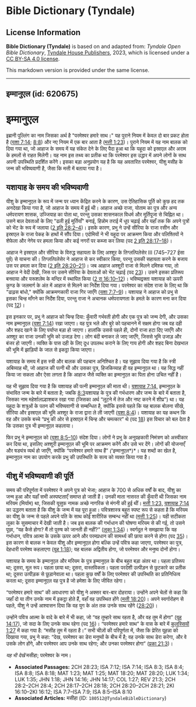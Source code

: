 # Bible Dictionary (Tyndale)

## License Information

**Bible Dictionary (Tyndale)** is based on and adapted from: _Tyndale Open Bible Dictionary_, [Tyndale House Publishers](https://tyndaleopenresources.com/), 2023, which is licensed under a [CC BY-SA 4.0 license](https://creativecommons.org/licenses/by-sa/4.0/legalcode.en).

This markdown version is provided under the same license.



--------------------------------

## इम्मानुएल (id: 620675)

इम्मानुएल
=========

इब्रानी पुल्लिंग का नाम जिसका अर्थ है "परमेश्वर हमारे साथ।" यह पुराने नियम में केवल दो बार प्रकट होता है ([यशा 7:14](https://ref.ly/Isa7:14); [8:8](https://ref.ly/Isa8:8)) और नए नियम में एक बार आता है ([मत्ती 1:23](https://ref.ly/Matt1:23))। पुराने नियम में यह नाम बालक को दिया गया था, जो आहाज के समय में यह संकेत देने के लिए पैदा हुआ था कि यहूदा को इस्राएल और अराम के हमलों से राहत मिलेगी। यह नाम इस तथ्य का प्रतीक था कि परमेश्वर इस उद्धार में अपने लोगों के साथ अपनी उपस्थिति प्रदर्शित करेंगे। इसका बड़ा अनुप्रयोग यह है कि यह अवतारित परमेश्वर, यीशु मसीह के जन्म की भविष्यवाणी है, जैसा कि मत्ती में बताया गया है।

यशायाह के समय की भविष्यवाणी
---------------------------

यीशु के इम्मानुएल के रूप में जन्म पर ध्यान केंद्रित करने के कारण, उस ऐतिहासिक पूर्ति को कुछ हद तक अनदेखा किया गया है, जो आहाज के समय में हुई थी। आहाज अच्छे राजा, योताम का पुत्र और अन्य धर्मपरायण शासक, उज्जियाह का पोता था, परन्तु उसका शासनकाल विधर्म और मूर्तिपूजा से चिह्नित था। उसने बाल देवताओं के लिए "ढली हुई मूर्तियाँ" बनाई, हिन्नोम तराई में धूप चढ़ाई और यहाँ तक कि अपने पुत्रों को भेंट के रूप में जलाया ([2 इति 28:2–4](https://ref.ly/2Chr28:2-2Chr28:4))। इसके कारण, प्रभु ने उन्हें सीरिया के राजा रसीन और इस्राएल के राजा पेकह के हाथों में सौंप दिया। एदोमियों ने भी यहूदा पर आक्रमण किया और पलिश्तियों ने शेफेला और नेगेव पर हमला किया और कई नगरों पर कब्जा कर लिया (पद [2 इति 28:17–18](https://ref.ly/2Chr28:17-2Chr28:18))।

आहाज ने इस्राएल और सीरिया के विरुद्ध सहायता के लिए अश्शूर के तिग्लत्पिलेसेर III (745–727 ईसा पूर्व) से याचना की। तिग्लत्पिलेसेर ने आहाज से कर स्वीकार किया, परन्तु उसकी सहायता करने के बजाय उस पर हमला कर दिया ([2 इति 28:20–21](https://ref.ly/2Chr28:20-2Chr28:21))। जब आहाज अश्शूरी राजा से मिलने दमिश्क गया, तो आहाज ने वेदी देखी, जिस पर उसने सीरिया के देवताओं को भेंट चढ़ाई (पद [23](https://ref.ly/2Chr28:23))। उसने इसका प्रतिरूप बनवाया और यरूशलेम के मन्दिर में स्थापित किया ([2 रा 16:10–12](https://ref.ly/2Kgs16:10-2Kgs16:12))। भविष्यद्वक्ता यशायाह को ऊपरी कुण्ड के जलमार्ग के अंत में आहाज से मिलने का निर्देश दिया गया। परमेश्वर का संदेश राजा के लिए था कि "ढाढ़स बांधो," क्योंकि आक्रमणकारी राजा गिर जाएँगे ([यशा 7:7–9](https://ref.ly/Isa7:7-Isa7:9))। यशायाह ने आहाज को प्रभु से इसका चिन्ह माँगने का निर्देश दिया, परन्तु राजा ने अचानक धर्मपरायणता के हमले के कारण मना कर दिया (पद [12](https://ref.ly/Isa7:12))।

इस इनकार पर, प्रभु ने आहाज को चिन्ह दिया: कुँवारी गर्भवती होगी और एक पुत्र को जन्म देगी, और उसका नाम इम्मानुएल ([यशा 7:14](https://ref.ly/Isa7:14)) रखा जाएगा। वह पुत्र भले और बुरे को पहचानने में सक्षम होगा जब वह दही और शहद खाने के लिए पर्याप्त बड़ा हो जाएगा। हालांकि उससे पहले ही, दोनों राजा हटा दिए जाएँगे और अश्शूर का राजा उनकी भूमि को उजाड़ देगा। लोग बंदी बनाकर ले जाए जाएँगे, जिससे भूमि उजाड़ और बंजर हो जाएगी। व्यक्ति के पास दही के लिए दूध उपलब्ध कराने के लिए गाय होगी और शहद बिना देखभाल की भूमि में झाड़ियों के जाल से इकट्ठा किया जाएगा।

यशायाह के समय में इस स्त्री और बालक की पहचान अनिश्चित है। यह सुझाव दिया गया है कि स्त्री अबिय्याह थी, जो आहाज की पत्नी थी और उसका पुत्र, हिजकिय्याह ही वह इम्मानुएल था। यह सिद्ध नहीं किया जा सकता और ऐसा लगता है कि आहाज जैसे व्यक्ति का इम्मानुएल का पिता होना उचित नहीं है।

यह भी सुझाव दिया गया है कि यशायाह की पत्नी इम्मानुएल की माता थी। [यशायाह 7:14,](https://ref.ly/Isa7:14) इम्मानुएल के संभावित जन्म के बारे में बताता है; जबकि [8:3](https://ref.ly/Isa8:3)यशायाह के पुत्र की गर्भधारण और जन्म के बारे में बताता है, जिसका नाम महेर्शालाल्हाशबज रखा गया (जिसका अर्थ “लूटने में तेज और नष्ट करने में शीघ्र”) था। यह यहूदा के शत्रुओं के पतन की भविष्यवाणी से सम्बन्धित है, क्योंकि इससे पहले कि यह बालक बोलना सीखे, सीरिया और इस्राएल की भूमि अश्शूर के राजा द्वारा ले ली जाएगी ([यशा 8:4](https://ref.ly/Isa8:4))। यशायाह का यह कथन कि वह और उसके बच्चे “प्रभु की ओर से इस्राएल में चिन्ह और चमत्कार” थे (पद [18](https://ref.ly/Isa8:18)) इस विचार को बल देता है कि उसका पुत्र भी इम्मानुएल कहलाया।

फिर प्रभु ने इम्मानुएल को ([यशा 8:5–10](https://ref.ly/Isa8:5-Isa8:10)) संदेश दिया। लोगों ने प्रभु के अनुग्रहकारी निमंत्रण को अस्वीकार कर दिया था, इसलिए अश्शूरी इम्मानुएल की भूमि पर आक्रमण करेंगे और उसे भर देंगे। लोगों की योजनाएँ और षड्यंत्र व्यर्थ हो जाएँगे, क्योंकि “परमेश्वर हमारे साथ हैं” *(*‘इम्मानुएल*)*। यह शब्दों का खेल है, इम्मानुएल नाम का उपयोग करके प्रभु की उपस्थिति के सत्य को व्यक्त किया गया है।

यीशु में भविष्यवाणी की पूर्ति
-----------------------------

समय की परिपूर्णता में परमेश्वर ने अपने पुत्र को भेजा; आहाज के 700 से अधिक वर्षों के बाद, यीशु का जन्म हुआ और यहाँ सभी अस्पष्टताएँ समाप्त हो जाती हैं। उनकी माता नासरत की कुँवारी थी जिसका नाम मरियम (मिर्याम) था, जिसकी यूसुफ नामक अच्छे नागरिक से मंगनी की हुई थीं। [मत्ती 1:23,](https://ref.ly/Matt1:23) [यशायाह 7:14](https://ref.ly/Isa7:14) का उद्धरण बताता है कि यीशु के जन्म में यह पूरा हुआ। पवित्रशास्त्र बहुत स्पष्ट रूप से कहता है कि मरियम का यीशु के जन्म से पहले अपने पति के साथ कोई शारीरिक सम्बन्ध नहीं था ([मत्ती 1:25](https://ref.ly/Matt1:25))। यही सटीकता लूका के सुसमाचार में देखी जाती है। जब इस बालक की गर्भाधान की घोषणा मरियम से की गई, तो उसने पूछा, “यह कैसे होगा? मैं तो पुरुष को जानती ही नहीं?” ([लूका 1:34](https://ref.ly/Luke1:34))। स्वर्गदूत ने समझाया कि यह गर्भाधान, पवित्र आत्मा के उसके ऊपर आने और परमप्रधान की सामर्थ्य की छाया करने से होगा (पद [35](https://ref.ly/Luke1:35))। इस कारण से बालक न केवल यीशु और इम्मानुएल होगा बल्कि उन्हें पवित्र कहा जाएगा, परमेश्वर का पुत्र, देहधारी परमेश्व कहलाएगा ([यूह 1:18](https://ref.ly/John1:18)); यह बालक अद्वितीय होगा, जो परमेश्वर और मनुष्य दोनों होगा।

यशायाह के समय के इम्मानुएल और मरियम के पुत्र इम्मानुएल के बीच बहुत बड़ा अंतर था। पहला प्रतिरूप था; दूसरा, मूल रूप। पहला छाया था; दूसरा, वास्तविकता। पहला परदेशी उत्पीड़न से छुटकारे का प्रतीक था; दूसरा उत्पीड़क से छुड़ानेवाला था। पहला कुछ वर्षों के लिए परमेश्वर की उपस्थिति का प्रतिनिधित्व करता था; दूसरा इम्मानुएल वह पुत्र है जो हमेशा के लिए जीवित रहेगा।

“परमेश्वर हमारे साथ” की अवधारणा को यीशु ने अक्सर बार\-बार दोहराया। उन्होंने अपने चेलों से कहा कि जहाँ दो या तीन उनके नाम में इकट्ठा होते हैं, वहाँ वह उपस्थित होंगे ([मत्ती 18:20](https://ref.ly/Matt18:20))। अपने स्वर्गारोहण से पहले, यीशु ने उन्हें आश्वासन दिया कि वह युग के अंत तक उनके साथ रहेंगे ([28:20](https://ref.ly/Matt28:20))।

उन्होंने पवित्र आत्मा के वादे के बारे में भी कहा, जो “वह तुम्हारे साथ रहता है, और वह तुम में होगा” ([यूह 14:17](https://ref.ly/John14:17)), जो सदा के लिए उनके साथ रहेगा (पद [16](https://ref.ly/John14:16))। “परमेश्वर हमारे साथ” के वास के बारे में [कुलुस्सियों 1:27](https://ref.ly/Col1:27) में कहा गया है: “मसीह तुम में रहता है।” सभी चीज़ों की परिपूर्णता में, जैसा कि प्रेरित यूहन्ना को दिखाया गया, प्रभु ने कहा: “देख, परमेश्वर का डेरा मनुष्यों के बीच में है; वह उनके साथ डेरा करेगा, और वे उसके लोग होंगे, और परमेश्वर आप उनके साथ रहेगा; और उनका परमेश्वर होगा” ([प्रका 21:3](https://ref.ly/Rev21:3))।

*यह भी देखें* मसीहा; परमेश्वर के नाम।

* **Associated Passages:** 2CH 28:23; ISA 7:12; ISA 7:14; ISA 8:3; ISA 8:4; ISA 8:8; ISA 8:18; MAT 1:23; MAT 1:25; MAT 18:20; MAT 28:20; LUK 1:34; LUK 1:35; JHN 1:18; JHN 14:16; JHN 14:17; COL 1:27; REV 21:3; 2CH 28:2–2CH 28:4; 2CH 28:17–2CH 28:18; 2CH 28:20–2CH 28:21; 2KI 16:10–2KI 16:12; ISA 7:7–ISA 7:9; ISA 8:5–ISA 8:10
* **Associated Articles:** मसीहा (ID: `180512@TyndaleBibleDictionary`)

